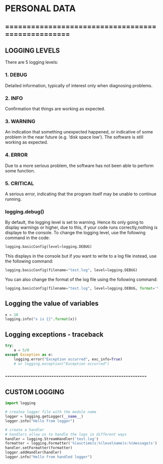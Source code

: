 # PERSONAL DATA
## ==================================================
## LOGGING LEVELS

There are 5 logging levels:
### 1. DEBUG
Detailed information, typically of interest only when diagnosing problems.

### 2. INFO
Confirmation that things are working as expected.

### 3. WARNING
An indication that something unexpected happened, or indicative of some problem in the near future (e.g. ‘disk space low’). The software is still working as expected.

### 4. ERROR
Due to a more serious problem, the software has not been able to perform some function.

### 5. CRITICAL
A serious error, indicating that the program itself may be unable to continue running.

### logging.debug()
By default, the logging level is set to warning. Hence its only going to display warnings or higher, due to this, if your code runs correctly,nothing is displaye to the console. To change the logging level, use the following command in the code:
```python
logging.basicConfig(level=logging.DEBUG)
```
This displays in the console but if you want to write to a log file instead, use the following command:
```python
logging.basicConfig(filename="test.log", level=logging.DEBUG)
```
You can also change the format of the log file using the following command:
```python
logging.basicConfig(filename="test.log", level=logging.DEBUG, format='%(asctime)s:%(levelname)s:%(message)s')
```

## Logging the value of variables
```python
x = 10
logging.info("x is {}".format(x))
```

## Logging exceptions - traceback
```python
try:
    a = 5/0
except Exception as e:
    logging.error("Exception occurred", exc_info=True)
    # or logging.exception("Exception occurred")
```

### -------------------------------------------------------------
## CUSTOM LOGGING
```python
import logging

# createa logger file with the module name
logger = logging.getLogger(__name__)
logger.info("Hello from logger")

# create a handler
# handlers allow us to handle the logs in different ways
handler = logging.StreamHandler('test.log')
formatter = logging.Formatter('%(asctime)s:%(levelname)s:%(message)s')
handler.setFormatter(formatter)
logger.addHandler(handler)
logger.info("Hello from handled logger")
```
